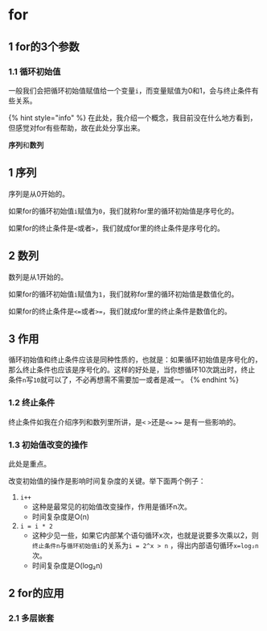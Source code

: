 # for

## 1 for的3个参数

### 1.1 循环初始值

一般我们会把循环初始值赋值给一个变量`i`，而变量赋值为0和1，会与终止条件有些关系。

{% hint style="info" %}
在此处，我介绍一个概念，我目前没在什么地方看到，但感觉对for有些帮助，故在此处分享出来。

**序列**和**数列**

## 1 序列

序列是从0开始的。

如果for的循环初始值`i`赋值为`0`，我们就称for里的循环初始值是序号化的。

如果for的终止条件是`<`或者`>`，我们就成for里的终止条件是序号化的。

## 2 数列

数列是从1开始的。

如果for的循环初始值`i`赋值为`1`，我们就称for里的循环初始值是数值化的。

如果for的终止条件是`<=`或者`>=`，我们就成for里的终止条件是数值化的。

## 3 作用

循环初始值和终止条件应该是同种性质的，也就是：如果循环初始值是序号化的，那么终止条件也应该是序号化的。这样的好处是，当你想循环10次跳出时，终止条件`n`写`10`就可以了，不必再想需不需要加一或者是减一。
{% endhint %}

### 1.2 终止条件

终止条件如我在介绍序列和数列里所讲，是`<` `>`还是`<=` `>=` 是有一些影响的。

### 1.3 初始值改变的操作

此处是重点。

改变初始值的操作是影响时间复杂度的关键。举下面两个例子：

1. `i++` 
   * 这种是最常见的初始值改变操作，作用是循环n次。
   * 时间复杂度是O\(n\)
2. `i = i * 2` 
   * 这种少见一些，如果它内部某个语句循环x次，也就是说要多次乘以2，则`终止条件n`与`循环初始值i`的关系为`i = 2^x > n` ，得出内部语句循环`x=log₂n` 次。
   * 时间复杂度是O\(log₂n\)

## 2 for的应用

### 2.1 多层嵌套

